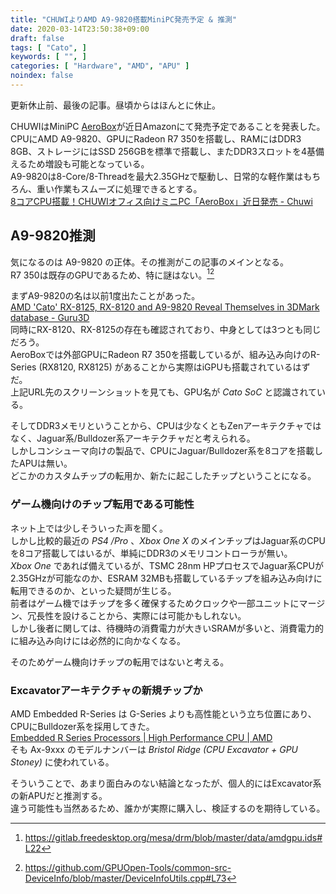 ```yaml
---
title: "CHUWIよりAMD A9-9820搭載MiniPC発売予定 & 推測"
date: 2020-03-14T23:50:38+09:00
draft: false
tags: [ "Cato", ]
keywords: [ "", ]
categories: [ "Hardware", "AMD", "APU" ]
noindex: false
---
```


更新休止前、最後の記事。昼頃からはほんとに休止。  

CHUWIはMiniPC [AeroBox](https://www.chuwi.com/product/items/Chuwi-AeroBox.html)が近日Amazonにて発売予定であることを発表した。  
CPUにAMD A9-9820、GPUにRadeon R7 350を搭載し、RAMにはDDR3 8GB、ストレージにはSSD 256GBを標準で搭載し、またDDR3スロットを4基備えるため増設も可能となっている。  
A9-9820は8-Core/8-Threadを最大2.35GHzで駆動し、日常的な軽作業はもちろん、重い作業もスムーズに処理できるとする。  
[8コアCPU搭載！CHUWIオフィス向けミニPC「AeroBox」近日発売 - Chuwi](https://www.chuwi.com/jp/news/items/36.html)  

## A9-9820推測
気になるのは A9-9820 の正体。その推測がこの記事のメインとなる。  
R7 350は既存のGPUであるため、特に謎はない。[^1][^2]  

[^1]: <https://gitlab.freedesktop.org/mesa/drm/blob/master/data/amdgpu.ids#L22>
[^2]: <https://github.com/GPUOpen-Tools/common-src-DeviceInfo/blob/master/DeviceInfoUtils.cpp#L73>

まずA9-9820の名は以前1度出たことがあった。  
[AMD 'Cato' RX-8125, RX-8120 and A9-9820 Reveal Themselves in 3DMark database - Guru3D](https://www.guru3d.com/news-story/amd-cato-rx-8125rx-8120-and-a9-9820-reveal-themselves-in-3dmark-database.html)  
同時にRX-8120、RX-8125の存在も確認されており、中身としては3つとも同じだろう。  
AeroBoxでは外部GPUにRadeon R7 350を搭載しているが、組み込み向けのR-Series (RX8120, RX8125) があることから実際はiGPUも搭載されているはずだ。  
上記URL先のスクリーンショットを見ても、GPU名が *Cato SoC* と認識されている。  

そしてDDR3メモリということから、CPUは少なくともZenアーキテクチャではなく、Jaguar系/Bulldozer系アーキテクチャだと考えられる。  
しかしコンシューマ向けの製品で、CPUにJaguar/Bulldozer系を8コアを搭載したAPUは無い。  
どこかのカスタムチップの転用か、新たに起こしたチップということになる。  

### ゲーム機向けのチップ転用である可能性
ネット上では少しそういった声を聞く。  
しかし比較的最近の *PS4 /Pro* 、*Xbox One X* のメインチップはJaguar系のCPUを8コア搭載してはいるが、単純にDDR3のメモリコントローラが無い。  
*Xbox One* であれば備えているが、TSMC 28nm HPプロセスでJaguar系CPUが2.35GHzが可能なのか、ESRAM 32MBも搭載しているチップを組み込み向けに転用できるのか、といった疑問が生じる。  
前者はゲーム機ではチップを多く確保するためクロックや一部ユニットにマージン、冗長性を設けることから、実際には可能かもしれない。  
しかし後者に関しては、待機時の消費電力が大きいSRAMが多いと、消費電力的に組み込み向けには必然的に向かなくなる。  

そのためゲーム機向けチップの転用ではないと考える。  

### Excavatorアーキテクチャの新規チップか
AMD Embedded R-Series は G-Series よりも高性能という立ち位置にあり、CPUにBulldozer系を採用してきた。  
[Embedded R Series Processors | High Performance CPU | AMD](https://www.amd.com/en/products/embedded-r-series)  
そも Ax-9xxx のモデルナンバーは *Bristol Ridge (CPU Excavator + GPU Stoney)* に使われている。  

そういうことで、あまり面白みのない結論となったが、個人的にはExcavator系の新APUだと推測する。  
違う可能性も当然あるため、誰かが実際に購入し、検証するのを期待している。  
